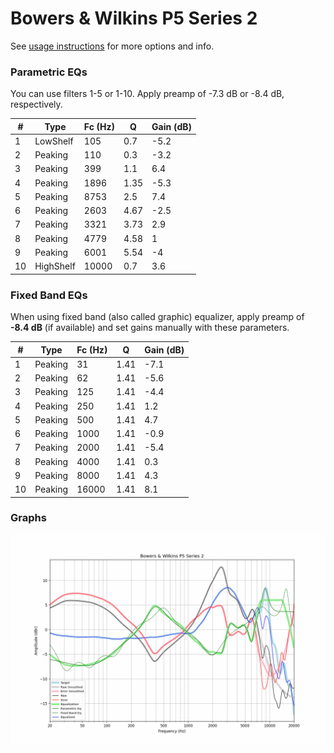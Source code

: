 # Bowers & Wilkins P5 Series 2
See [usage instructions](https://github.com/jaakkopasanen/AutoEq#usage) for more options and info.

### Parametric EQs
You can use filters 1-5 or 1-10. Apply preamp of -7.3 dB or -8.4 dB, respectively.

|   # | Type      |   Fc (Hz) |    Q |   Gain (dB) |
|-----|-----------|-----------|------|-------------|
|   1 | LowShelf  |       105 | 0.7  |        -5.2 |
|   2 | Peaking   |       110 | 0.3  |        -3.2 |
|   3 | Peaking   |       399 | 1.1  |         6.4 |
|   4 | Peaking   |      1896 | 1.35 |        -5.3 |
|   5 | Peaking   |      8753 | 2.5  |         7.4 |
|   6 | Peaking   |      2603 | 4.67 |        -2.5 |
|   7 | Peaking   |      3321 | 3.73 |         2.9 |
|   8 | Peaking   |      4779 | 4.58 |         1   |
|   9 | Peaking   |      6001 | 5.54 |        -4   |
|  10 | HighShelf |     10000 | 0.7  |         3.6 |

### Fixed Band EQs
When using fixed band (also called graphic) equalizer, apply preamp of **-8.4 dB** (if available) and set gains manually with these parameters.

|   # | Type    |   Fc (Hz) |    Q |   Gain (dB) |
|-----|---------|-----------|------|-------------|
|   1 | Peaking |        31 | 1.41 |        -7.1 |
|   2 | Peaking |        62 | 1.41 |        -5.6 |
|   3 | Peaking |       125 | 1.41 |        -4.4 |
|   4 | Peaking |       250 | 1.41 |         1.2 |
|   5 | Peaking |       500 | 1.41 |         4.7 |
|   6 | Peaking |      1000 | 1.41 |        -0.9 |
|   7 | Peaking |      2000 | 1.41 |        -5.4 |
|   8 | Peaking |      4000 | 1.41 |         0.3 |
|   9 | Peaking |      8000 | 1.41 |         4.3 |
|  10 | Peaking |     16000 | 1.41 |         8.1 |

### Graphs
![](./Bowers%20&%20Wilkins%20P5%20Series%202.png)
